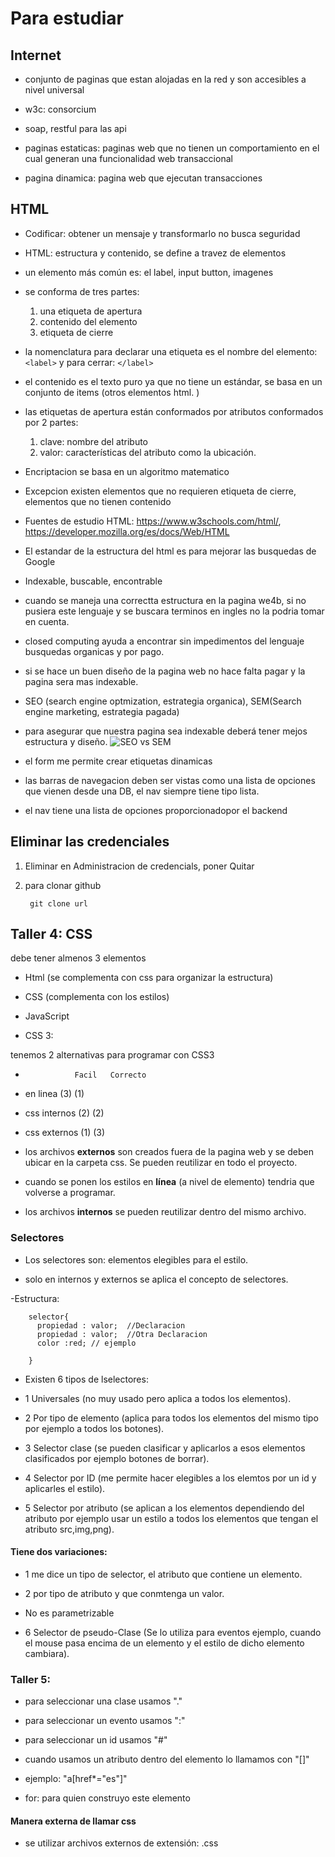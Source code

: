 # Para estudiar

## Internet

- conjunto de paginas que estan alojadas en la red y son accesibles a nivel universal
- w3c: consorcium
- soap, restful para las api
- paginas estaticas: paginas web que no tienen un comportamiento en el cual generan una funcionalidad web transaccional

- pagina dinamica: pagina web que ejecutan transacciones

## HTML

- Codificar: obtener un mensaje y transformarlo no busca seguridad

- HTML: estructura y contenido, se define a travez de elementos
- un elemento más común es: el label, input button, imagenes
- se conforma de tres partes:
  1. una etiqueta de apertura
  2. contenido del elemento
  3. etiqueta de cierre
- la nomenclatura para declarar una etiqueta es el nombre del elemento: `<label>` y para cerrar: `</label>`
- el contenido es el texto puro ya que no tiene un estándar, se basa en un conjunto de items (otros elementos html. )
- las etiquetas de apertura están conformados por atributos conformados por 2 partes:
  1.  clave: nombre del atributo
  2.  valor: características del atributo como la ubicación.
- Encriptacion se basa en un algoritmo matematico
- Excepcion existen elementos que no requieren etiqueta de cierre, elementos que no tienen contenido

- Fuentes de estudio HTML: https://www.w3schools.com/html/, https://developer.mozilla.org/es/docs/Web/HTML

- El estandar de la estructura del html es para mejorar las busquedas de Google
- Indexable, buscable, encontrable
- cuando se maneja una correctta estructura en la pagina we4b, si no pusiera este lenguaje y se buscara terminos en ingles no la podria tomar en cuenta.
- closed computing ayuda a encontrar sin impedimentos del lenguaje busquedas organicas y por pago.
- si se hace un buen diseño de la pagina web no hace falta pagar y la pagina sera mas indexable.
- SEO (search engine optmization, estrategia organica), SEM(Search engine marketing, estrategia pagada)
- para asegurar que nuestra pagina sea indexable deberá tener mejos estructura y diseño.
  ![SEO vs SEM](https://pedestalsearch.com/wp-content/uploads/2013/03/seo-v-sem-min.png)

- el form me permite crear etiquetas dinamicas

- las barras de navegacion deben ser vistas como una lista de opciones que vienen desde una DB, el nav siempre tiene tipo lista.

- el nav tiene una lista de opciones proporcionadopor el backend

## Eliminar las credenciales 

1. Eliminar en Administracion de credencials, poner Quitar

2. para clonar github

        git clone url

## Taller 4: CSS

debe tener almenos 3 elementos 

- Html (se complementa con css para organizar la estructura)
- CSS (complementa con los estilos)
- JavaScript

- CSS 3:

tenemos 2 alternativas para programar con CSS3
-                Facil   Correcto
- en linea        (3)       (1)
- css internos    (2)       (2)
- css externos    (1)       (3)

- los archivos __externos__ son creados fuera de la pagina web y se deben ubicar en la carpeta css. Se pueden reutilizar en todo el proyecto.
- cuando se ponen los estilos en __línea__ (a nivel de elemento) tendria que volverse a programar. 
- los archivos __internos__ se pueden reutilizar dentro del mismo archivo.

### Selectores

- Los selectores son: elementos elegibles para el estilo.  

- solo en internos y externos se aplica el concepto de selectores.

-Estructura: 

        selector{
          propiedad : valor;  //Declaracion
          propiedad : valor;  //Otra Declaracion
          color :red; // ejemplo
          
        }

- Existen 6 tipos de lselectores:

- 1 Universales (no muy usado pero aplica a todos los elementos).
- 2 Por tipo de elemento (aplica para todos los elementos del mismo tipo por ejemplo a todos los botones).
- 3 Selector clase (se pueden clasificar y aplicarlos a esos elementos clasificados por ejemplo botones de borrar).
- 4 Selector por ID (me permite hacer elegibles a los elemtos por un id y aplicarles el estilo).
- 5 Selector por atributo (se aplican a los elementos dependiendo del atributo por ejemplo usar un estilo a todos los elementos que tengan el atributo src,img,png).
#### Tiene dos variaciones:

- 1 me dice un tipo de selector, el atributo que contiene un elemento.

-  2 por tipo de atributo y que conmtenga un valor.
- No es parametrizable

- 6 Selector de pseudo-Clase (Se lo utiliza para eventos ejemplo, cuando el mouse pasa encima de un elemento y el estilo de dicho elemento cambiara).

### Taller 5:

- para seleccionar una clase usamos "."
- para seleccionar un evento usamos ":"
- para seleccionar un id usamos "#"

- cuando usamos un atributo dentro del elemento lo llamamos con "[]"
- ejemplo: "a[href*="es"]"
- for: para quien construyo este elemento
#### Manera externa de llamar css

- se utilizar archivos externos de extensión: .css

